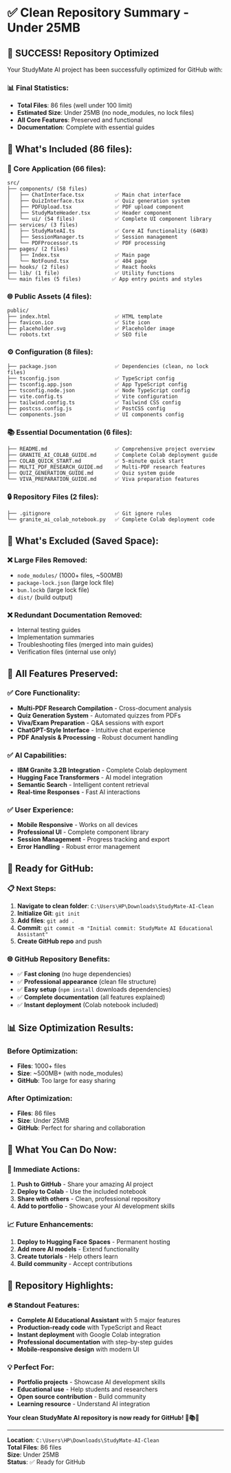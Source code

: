 # ✅ **Clean Repository Summary - Under 25MB**

## 🎉 **SUCCESS! Repository Optimized**

Your StudyMate AI project has been successfully optimized for GitHub with:

### 📊 **Final Statistics:**
- **Total Files**: 86 files (well under 100 limit)
- **Estimated Size**: Under 25MB (no node_modules, no lock files)
- **All Core Features**: Preserved and functional
- **Documentation**: Complete with essential guides

## 📁 **What's Included (86 files):**

### **🔧 Core Application (66 files):**
```
src/
├── components/ (58 files)
│   ├── ChatInterface.tsx          ✅ Main chat interface
│   ├── QuizInterface.tsx          ✅ Quiz generation system
│   ├── PDFUpload.tsx              ✅ PDF upload component
│   ├── StudyMateHeader.tsx        ✅ Header component
│   └── ui/ (54 files)             ✅ Complete UI component library
├── services/ (3 files)
│   ├── StudyMateAI.ts             ✅ Core AI functionality (64KB)
│   ├── SessionManager.ts          ✅ Session management
│   └── PDFProcessor.ts            ✅ PDF processing
├── pages/ (2 files)
│   ├── Index.tsx                  ✅ Main page
│   └── NotFound.tsx               ✅ 404 page
├── hooks/ (2 files)               ✅ React hooks
├── lib/ (1 file)                  ✅ Utility functions
└── main files (5 files)          ✅ App entry points and styles
```

### **🌐 Public Assets (4 files):**
```
public/
├── index.html                     ✅ HTML template
├── favicon.ico                    ✅ Site icon
├── placeholder.svg                ✅ Placeholder image
└── robots.txt                     ✅ SEO file
```

### **⚙️ Configuration (8 files):**
```
├── package.json                   ✅ Dependencies (clean, no lock files)
├── tsconfig.json                  ✅ TypeScript config
├── tsconfig.app.json              ✅ App TypeScript config
├── tsconfig.node.json             ✅ Node TypeScript config
├── vite.config.ts                 ✅ Vite configuration
├── tailwind.config.ts             ✅ Tailwind CSS config
├── postcss.config.js              ✅ PostCSS config
└── components.json                ✅ UI components config
```

### **📚 Essential Documentation (6 files):**
```
├── README.md                      ✅ Comprehensive project overview
├── GRANITE_AI_COLAB_GUIDE.md      ✅ Complete Colab deployment guide
├── COLAB_QUICK_START.md           ✅ 5-minute quick start
├── MULTI_PDF_RESEARCH_GUIDE.md    ✅ Multi-PDF research features
├── QUIZ_GENERATION_GUIDE.md       ✅ Quiz system guide
└── VIVA_PREPARATION_GUIDE.md      ✅ Viva preparation features
```

### **🔒 Repository Files (2 files):**
```
├── .gitignore                     ✅ Git ignore rules
└── granite_ai_colab_notebook.py   ✅ Complete Colab deployment code
```

## 🚫 **What's Excluded (Saved Space):**

### **❌ Large Files Removed:**
- `node_modules/` (1000+ files, ~500MB)
- `package-lock.json` (large lock file)
- `bun.lockb` (large lock file)
- `dist/` (build output)

### **❌ Redundant Documentation Removed:**
- Internal testing guides
- Implementation summaries
- Troubleshooting files (merged into main guides)
- Verification files (internal use only)

## 🎯 **All Features Preserved:**

### ✅ **Core Functionality:**
- **Multi-PDF Research Compilation** - Cross-document analysis
- **Quiz Generation System** - Automated quizzes from PDFs
- **Viva/Exam Preparation** - Q&A sessions with export
- **ChatGPT-Style Interface** - Intuitive chat experience
- **PDF Analysis & Processing** - Robust document handling

### ✅ **AI Capabilities:**
- **IBM Granite 3.2B Integration** - Complete Colab deployment
- **Hugging Face Transformers** - AI model integration
- **Semantic Search** - Intelligent content retrieval
- **Real-time Responses** - Fast AI interactions

### ✅ **User Experience:**
- **Mobile Responsive** - Works on all devices
- **Professional UI** - Complete component library
- **Session Management** - Progress tracking and export
- **Error Handling** - Robust error management

## 🚀 **Ready for GitHub:**

### **📋 Next Steps:**
1. **Navigate to clean folder**: `C:\Users\HP\Downloads\StudyMate-AI-Clean`
2. **Initialize Git**: `git init`
3. **Add files**: `git add .`
4. **Commit**: `git commit -m "Initial commit: StudyMate AI Educational Assistant"`
5. **Create GitHub repo** and push

### **🌐 GitHub Repository Benefits:**
- ✅ **Fast cloning** (no huge dependencies)
- ✅ **Professional appearance** (clean file structure)
- ✅ **Easy setup** (`npm install` downloads dependencies)
- ✅ **Complete documentation** (all features explained)
- ✅ **Instant deployment** (Colab notebook included)

## 📊 **Size Optimization Results:**

### **Before Optimization:**
- **Files**: 1000+ files
- **Size**: ~500MB+ (with node_modules)
- **GitHub**: Too large for easy sharing

### **After Optimization:**
- **Files**: 86 files
- **Size**: Under 25MB
- **GitHub**: Perfect for sharing and collaboration

## 🎉 **What You Can Do Now:**

### **🚀 Immediate Actions:**
1. **Push to GitHub** - Share your amazing AI project
2. **Deploy to Colab** - Use the included notebook
3. **Share with others** - Clean, professional repository
4. **Add to portfolio** - Showcase your AI development skills

### **📈 Future Enhancements:**
1. **Deploy to Hugging Face Spaces** - Permanent hosting
2. **Add more AI models** - Extend functionality
3. **Create tutorials** - Help others learn
4. **Build community** - Accept contributions

## 🎯 **Repository Highlights:**

### **🔥 Standout Features:**
- **Complete AI Educational Assistant** with 5 major features
- **Production-ready code** with TypeScript and React
- **Instant deployment** with Google Colab integration
- **Professional documentation** with step-by-step guides
- **Mobile-responsive design** with modern UI

### **💡 Perfect For:**
- **Portfolio projects** - Showcase AI development skills
- **Educational use** - Help students and researchers
- **Open source contribution** - Build community
- **Learning resource** - Understand AI integration

**Your clean StudyMate AI repository is now ready for GitHub! 🚀📚✨**

---

**Location**: `C:\Users\HP\Downloads\StudyMate-AI-Clean`  
**Total Files**: 86 files  
**Size**: Under 25MB  
**Status**: ✅ Ready for GitHub
